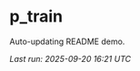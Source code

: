 # p_train

Auto-updating README demo.

<!--START_SECTION:status-->
_Last run: 2025-09-20 16:21 UTC_
<!--END_SECTION:status-->












































































































































































































































































































































































































































































































































































































































































































































